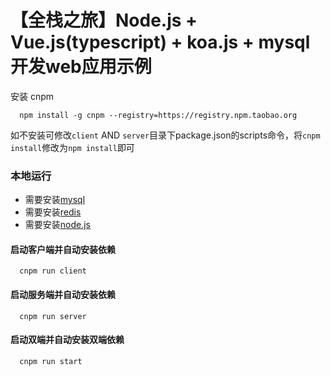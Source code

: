 # 【全栈之旅】Node.js + Vue.js(typescript) + koa.js + mysql 开发web应用示例

安装 cnpm
  ```shell
    npm install -g cnpm --registry=https://registry.npm.taobao.org
  ```
如不安装可修改`client` AND `server`目录下package.json的scripts命令，将`cnpm install`修改为`npm install`即可

### 本地运行
 - 需要安装[mysql](https://www.mysql.com/)
 - 需要安装[redis](https://www.runoob.com/redis/redis-install.html)
 - 需要安装[node.js](http://nodejs.cn/)
 
#### 启动客户端并自动安装依赖
```
  cnpm run client
```
#### 启动服务端并自动安装依赖
```
  cnpm run server
```
#### 启动双端并自动安装双端依赖
```
  cnpm run start
```